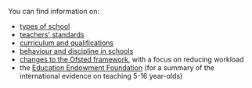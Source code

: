 You can find information on:

* [types of school](https://www.gov.uk/types-of-school)
* [teachers' standards](https://www.gov.uk/government/publications/teachers-standards)
* [curriculum and qualifications](https://www.gov.uk/schools-colleges-childrens-services/curriculum-qualifications)
* [behaviour and discipline in schools](https://www.gov.uk/government/publications/behaviour-and-discipline-in-schools)
* [changes to the Ofsted framework](https://www.gov.uk/government/news/whats-changing-at-ofsted-in-autumn-2019), with a focus on reducing workload
* the [Education Endowment Foundation](https://educationendowmentfoundation.org.uk/guidance-for-teachers) (for a summary of the international evidence on teaching 5-16 year-olds)

